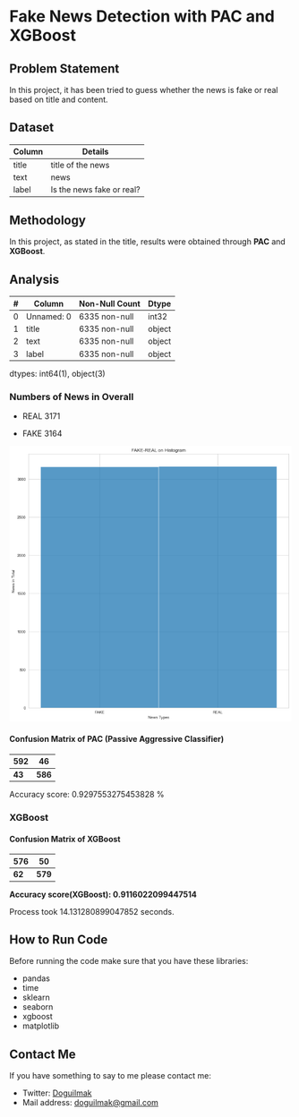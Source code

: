 
# Fake News Detection with PAC and XGBoost

## Problem Statement

In this project, it has been tried to guess whether the news is fake or real based on title and content.

## Dataset

| Column | Details |
|--|--|
| title  | title of the news |
| text | news |
| label | Is the news fake or real? |

## Methodology

In this project, as stated in the title, results were obtained through **PAC** and **XGBoost**.

## Analysis

| # | Column | Non-Null Count | Dtype |
|--|--|--|--|
| 0 | Unnamed: 0 | 6335 non-null | int32
| 1 | title | 6335 non-null | object
| 2 | text | 6335 non-null | object
| 3 | label | 6335 non-null | object

dtypes: int64(1), object(3)

### Numbers of News in Overall

 - REAL                  3171

 - FAKE			      3164

<p align="center">
    <img src="hist_news.png"> 
</p>

#### Confusion Matrix of PAC (Passive Aggressive Classifier)

| 592 | 46 |
|--|--|
| **43** | **586** |

Accuracy score: 0.9297553275453828 %

### XGBoost

#### Confusion Matrix of XGBoost

| 576 | 50 |
|--|--|
| **62** | **579** |



**Accuracy score(XGBoost): 0.9116022099447514**

Process took 14.131280899047852 seconds.

## How to Run Code

Before running the code make sure that you have these libraries:

 - pandas 
 - time
 - sklearn
 - seaborn
 - xgboost
 - matplotlib
    
## Contact Me

If you have something to say to me please contact me: 

 - Twitter: [Doguilmak](https://twitter.com/Doguilmak)  
 - Mail address: doguilmak@gmail.com
 
